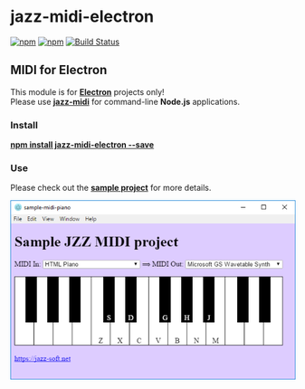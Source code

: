# jazz-midi-electron

[![npm](https://img.shields.io/npm/v/jazz-midi-electron.svg)](https://www.npmjs.com/package/jazz-midi-electron)
[![npm](https://img.shields.io/npm/dl/jazz-midi-electron.svg)](https://www.npmjs.com/package/jazz-midi-electron)
[![Build Status](https://travis-ci.org/jazz-soft/jazz-midi-electron.svg?branch=master)](https://travis-ci.org/jazz-soft/jazz-midi-electron)

## MIDI for Electron

This module is for [**Electron**](https://electronjs.org) projects only!  
Please use [**jazz-midi**](https://www.npmjs.com/package/jazz-midi) for command-line **Node.js** applications.

### Install
[**npm install jazz-midi-electron --save**](https://www.npmjs.com/package/jazz-midi-electron)

### Use

Please check out the [**sample project**](https://github.com/jazz-soft/jazz-midi-electron/tree/master/sample-midi-piano) for more details.

[![screenshot](https://raw.githubusercontent.com/jazz-soft/jazz-midi-electron/master/sample-midi-piano/screenshot.png)](https://github.com/jazz-soft/jazz-midi-electron/tree/master/sample-midi-piano)
